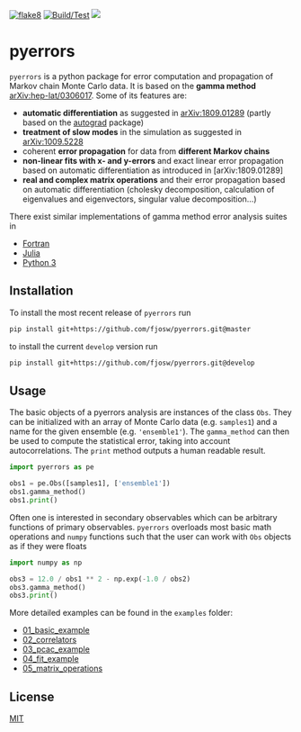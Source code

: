 [![flake8](https://github.com/fjosw/pyerrors/actions/workflows/flake8.yml/badge.svg)](https://github.com/fjosw/pyerrors/actions/workflows/flake8.yml) [![Build/Test](https://github.com/fjosw/pyerrors/actions/workflows/CI.yml/badge.svg)](https://github.com/fjosw/pyerrors/actions/workflows/CI.yml) [![](https://img.shields.io/badge/python-3.6+-blue.svg)](https://www.python.org/downloads/)
# pyerrors
`pyerrors` is a python package for error computation and propagation of Markov chain Monte Carlo data.
It is based on the **gamma method** [arXiv:hep-lat/0306017](https://arxiv.org/abs/hep-lat/0306017). Some of its features are:
* **automatic differentiation** as suggested in [arXiv:1809.01289](https://arxiv.org/abs/1809.01289) (partly based on the [autograd](https://github.com/HIPS/autograd) package)
* **treatment of slow modes** in the simulation as suggested in [arXiv:1009.5228](https://arxiv.org/abs/1009.5228)
* coherent **error propagation** for data from **different Markov chains**
* **non-linear fits with x- and y-errors** and exact linear error propagation based on automatic differentiation as introduced in [arXiv:1809.01289]
* **real and complex matrix operations** and their error propagation based on automatic differentiation (cholesky decomposition, calculation of eigenvalues and eigenvectors, singular value decomposition...)

There exist similar implementations of gamma method error analysis suites in
- [Fortran](https://gitlab.ift.uam-csic.es/alberto/aderrors)
- [Julia](https://gitlab.ift.uam-csic.es/alberto/aderrors.jl)
- [Python 3](https://github.com/mbruno46/pyobs)

## Installation
To install the most recent release of `pyerrors` run
```bash
pip install git+https://github.com/fjosw/pyerrors.git@master
```
to install the current `develop` version run
```bash
pip install git+https://github.com/fjosw/pyerrors.git@develop
```

## Usage
The basic objects of a pyerrors analysis are instances of the class `Obs`. They can be initialized with an array of Monte Carlo data (e.g. `samples1`) and a name for the given ensemble (e.g. `'ensemble1'`). The `gamma_method` can then be used to compute the statistical error, taking into account autocorrelations. The `print` method  outputs a human readable result.
```python
import pyerrors as pe

obs1 = pe.Obs([samples1], ['ensemble1'])
obs1.gamma_method()
obs1.print()
```
Often one is interested in secondary observables which can be arbitrary functions of primary observables. `pyerrors` overloads most basic math operations and `numpy` functions such that the user can work with `Obs` objects as if they were floats
```python
import numpy as np

obs3 = 12.0 / obs1 ** 2 - np.exp(-1.0 / obs2)
obs3.gamma_method()
obs3.print()
```

More detailed examples can be found in  the `examples` folder:

* [01_basic_example](examples/01_basic_example.ipynb)
* [02_correlators](examples/02_correlators.ipynb)
* [03_pcac_example](examples/03_pcac_example.ipynb)
* [04_fit_example](examples/04_fit_example.ipynb)
* [05_matrix_operations](examples/05_matrix_operations.ipynb)

## License
[MIT](https://choosealicense.com/licenses/mit/)
